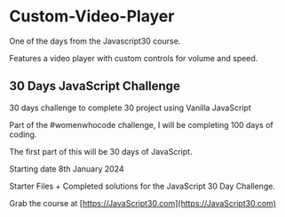 # Custom-Video-Player

One of the days from the Javascript30 course.

Features a video player with custom controls for volume and speed.

## 30 Days JavaScript Challenge

30 days challenge to complete 30 project using Vanilla JavaScript

Part of the #womenwhocode challenge, I will be completing 100 days of coding.

The first part of this will be 30 days of JavaScript.

Starting date 8th January 2024

Starter Files + Completed solutions for the JavaScript 30 Day Challenge.

Grab the course at [https://JavaScript30.com](https://JavaScript30.com)
